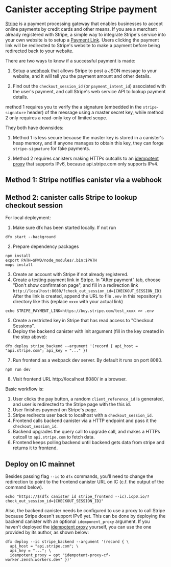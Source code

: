 # Canister accepting Stripe payment

[Stripe](https://stripe.com) is a payment processing gateway that enables businesses to accept online payments by credit cards and other means.
If you are a merchant already registered with Stripe, a simple way to integrate Stripe's service into your own website is to setup a [Payment Link](https://stripe.com/en-us/payments/payment-links).
Users clicking the payment link will be redirected to Stripe's website to make a payment before being redirected back to your website.

There are two ways to know if a successful payment is made:

1. Setup a [webhook](https://docs.stripe.com/webhooks) that allows Stripe to post a JSON message to your website, and it will tell you the payment amount and other details.

2. Find out the `checkout_session_id` (or `payment_intent_id`) associated with the user's payment, and call Stripe's web service API to lookup payment details.

method 1 requires you to verify the a signature (embedded in the `stripe-signature` header) of the message using a master secret key,
while method 2 only requires a read-only key of limited scope.

They both have downsides:

1. Method 1 is less secure because the master key is stored in a canister's heap memory, and if anyone manages to obtain this key, they can forge `stripe-signature` for fake payments.

2. Method 2 requires canisters making HTTPs outcalls to an [idempotent proxy] that supports IPv6, because api.stripe.com only supports IPv4.

## Method 1: Stripe notifies canister via a webhook

## Method 2: canister calls Stripe to lookup checkout session

For local deployment:

1. Make sure dfx has been started locally. If not run 
  ```
  dfx start --background
  ```
2. Prepare dependency packages
  ```
  npm install
  export PATH=$PWD/node_modules/.bin:$PATH
  mops install
  ```
3. Create an account with Stripe if not already registered.
4. Create a testing payment link in Stripe. 
   In "After payment" tab, choose "Don't show confirmation page", and fill in a redirection link
   `http://localhost:8080/?check_out_session_id={CHECKOUT_SESSION_ID}`
   After the link is created, append the URL to file `.env` in this repository's directory like this (replace `xxxx` with your actual link)
  ```
  echo STRIPE_PAYMENT_LINK=https://buy.stripe.com/test_xxxx >> .env
  ```
5. Create a restricted key in Stripe that has read access to "Checkout Sessions".
6. Deploy the backend canister with init argument (fill in the key created in the step above):
  ```
  dfx deploy stripe_backend --argument '(record { api_host = "api.stripe.com"; api_key = "..." })
  ```
7. Run frontend as a webpack dev server. By default it runs on port 8080.
  ```
  npm run dev
  ```
8. Visit frontend URL http://localhost:8080/ in a browser.

Basic workflow is:

1. User clicks the pay button, a random `client_reference_id` is generated, and user is redirected to the Stripe page with the this id.
2. User finishes payment on Stripe's page.
3. Stripe redirects user back to localhost with a `checkout_session_id`.
4. Frontend calls backend canister via a HTTP endpoint and pass it the `checkout_session_id`.
5. Backend upgrades the query call to upgrade call, and makes a HTTPs outcall to `api.stripe.com` to fetch data.
6. Frontend keeps polling backend until backend gets data from stripe and returns it to frontend.

## Deploy on IC mainnet

Besides passing flag `--ic` to `dfx` commands, you'll need to change the redirection to point to the frontend canister URL on IC (c.f. the output of the command below).
```
echo "https://$(dfx canister id stripe_frontend --ic).icp0.io/?check_out_session_id={CHECKOUT_SESSION_ID}"
```

Also, the backend canister needs be configured to use a proxy to call Stripe because Stripe doesn't support IPv6 yet.
This can be done by deploying the backend canister with an optional `idemponent_proxy` argument.
If you haven't deployed the [idempotent proxy] yourself, you can use the one provided by its author, as shown below:
```
dfx deploy --ic stripe_backend --argument '(record { \
  api_host = "api.stripe.com"; \
  api_key = "..."; \
  idempotent_proxy = opt "idempotent-proxy-cf-worker.zensh.workers.dev" })'
```

[idempotent proxy]: https://github.com/ldclabs/idempotent-proxy
